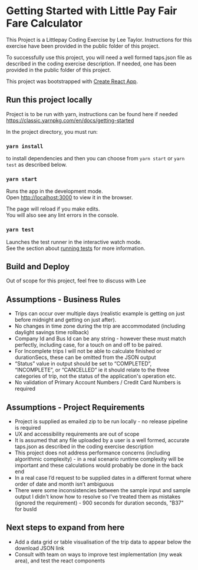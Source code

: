 # Getting Started with Little Pay Fair Fare Calculator

This Project is a Littlepay Coding Exercise by Lee Taylor. Instructions for this exercise have been provided in the public folder of this project.

To successfully use this project, you will need a well formed taps.json file as described in the coding exercise description. If needed, one has been provided in the public folder of this project.

This project was bootstrapped with [Create React App](https://github.com/facebook/create-react-app).

## Run this project locally

Project is to be run with yarn, instructions can be found here if needed https://classic.yarnpkg.com/en/docs/getting-started

In the project directory, you must run:

### `yarn install`

to install dependencies and then you can choose from `yarn start` or `yarn test` as described below.

### `yarn start`

Runs the app in the development mode.\
Open [http://localhost:3000](http://localhost:3000) to view it in the browser.

The page will reload if you make edits.\
You will also see any lint errors in the console.

### `yarn test`

Launches the test runner in the interactive watch mode.\
See the section about [running tests](https://facebook.github.io/create-react-app/docs/running-tests) for more information.

## Build and Deploy

Out of scope for this project, feel free to discuss with Lee

## Assumptions - Business Rules

- Trips can occur over multiple days (realistic example is getting on just before midnight and getting on just after).
- No changes in time zone during the trip are accommodated (including daylight savings time rollback)
- Company Id and Bus Id can be any string - however these must match perfectly, including case, for a touch on and off to be paired.
- For Incomplete trips I will not be able to calculate finished or durationSecs, these can be omitted from the JSON output
- “Status” value in output should be set to “COMPLETED”, “INCOMPLETE”, or “CANCELLED” ie it should relate to the three categories of trip, not the status of the application's operation etc.
- No validation of Primary Account Numbers / Credit Card Numbers is required

## Assumptions - Project Requirements

- Project is supplied as emailed zip to be run locally - no release pipeline is required
- UX and accessibility requirements are out of scope
- It is assumed that any file uploaded by a user is a well formed, accurate taps.json as described in the coding exercise description
- This project does not address performance concerns (including algorithmic complexity) - in a real scenario runtime complexity will be important and these calculations would probably be done in the back end
- In a real case I’d request to be supplied dates in a different format where order of date and month isn’t ambiguous
- There were some inconsistencies between the sample input and sample output I didn't know how to resolve so I've treated them as mistakes (ignored the requirement) - 900 seconds for duration seconds, "B37" for busId

## Next steps to expand from here

- Add a data grid or table visualisation of the trip data to appear below the download JSON link
- Consult with team on ways to improve test implementation (my weak area), and test the react components

